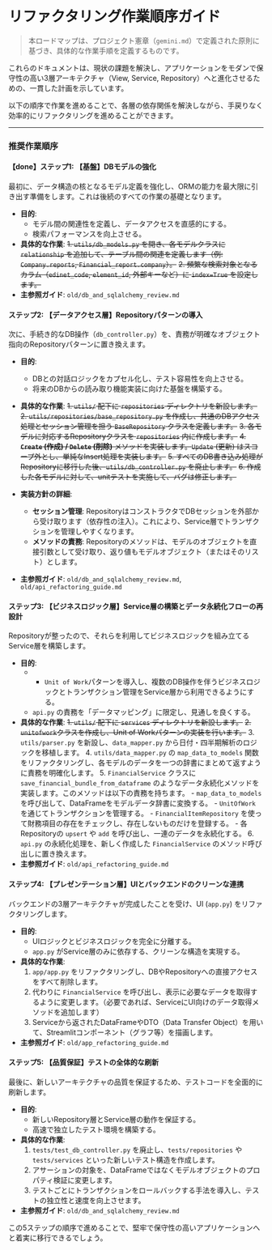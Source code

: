 # リファクタリング作業順序ガイド

> 本ロードマップは、プロジェクト憲章（`gemini.md`）で定義された原則に基づき、具体的な作業手順を定義するものです。

これらのドキュメントは、現状の課題を解決し、アプリケーションをモダンで保守性の高い3層アーキテクチャ（View, Service, Repository）へと進化させるための、一貫した計画を示しています。

以下の順序で作業を進めることで、各層の依存関係を解決しながら、手戻りなく効率的にリファクタリングを進めることができます。

---

### **推奨作業順序**

#### 【done】**ステップ1: 【基盤】DBモデルの強化** 

最初に、データ構造の核となるモデル定義を強化し、ORMの能力を最大限に引き出す準備をします。これは後続のすべての作業の基礎となります。

*   **目的**:
    *   モデル間の関連性を定義し、データアクセスを直感的にする。
    *   検索パフォーマンスを向上させる。
*   **具体的な作業**:
    ~~1.  `utils/db_models.py` を開き、各モデルクラスに `relationship` を追加して、テーブル間の関連を定義します（例: `Company.reports`, `Financial_report.company`）。~~
    ~~2.  頻繁な検索対象となるカラム（`edinet_code`, `element_id`, 外部キーなど）に `index=True` を設定します。~~
*   **主参照ガイド**: `old/db_and_sqlalchemy_review.md`


#### **ステップ2: 【データアクセス層】Repositoryパターンの導入**

次に、手続き的なDB操作（`db_controller.py`）を、責務が明確なオブジェクト指向のRepositoryパターンに置き換えます。

*   **目的**:
    *   DBとの対話ロジックをカプセル化し、テスト容易性を向上させる。
    *   将来のDBからの読み取り機能実装に向けた基盤を構築する。
*   **具体的な作業**:
    ~~1.  `utils/` 配下に `repositories` ディレクトリを新設します。~~
    ~~2.  `utils/repositories/base_repository.py` を作成し、共通のDBアクセス処理とセッション管理を担う `BaseRepository` クラスを定義します。~~
    ~~3.  各モデルに対応するRepositoryクラスを `repositories` 内に作成します。~~
    ~~4.  **`Create` (作成) / `Delete` (削除)** メソッドを実装します。`Update` (更新) はスコープ外とし、単純なInsert処理を実装します。~~
    ~~5.  すべてのDB書き込み処理がRepositoryに移行した後、`utils/db_controller.py` を廃止します。~~
    ~~6.  作成した各モデルに対して、unitテストを実施して、バグは修正します。~~

*   **実装方針の詳細**:
    *   **セッション管理**: RepositoryはコンストラクタでDBセッションを外部から受け取ります（依存性の注入）。これにより、Service層でトランザクションを管理しやすくなります。
    *   **メソッドの責務**: Repositoryのメソッドは、モデルのオブジェクトを直接引数として受け取り、返り値もモデルオブジェクト（またはそのリスト）とします。

*   **主参照ガイド**: `old/db_and_sqlalchemy_review.md`, `old/api_refactoring_guide.md`


#### **ステップ3: 【ビジネスロジック層】Service層の構築とデータ永続化フローの再設計**

Repositoryが整ったので、それらを利用してビジネスロジックを組み立てるService層を構築します。

*   **目的**:
    *   - `Unit of Work`パターンを導入し、複数のDB操作を伴うビジネスロジックとトランザクション管理をService層から利用できるようにする。
    *   `api.py` の責務を「データマッピング」に限定し、見通しを良くする。
*   **具体的な作業**:
    ~~1.  `utils/` 配下に `services` ディレクトリを新設します。~~
    ~~2. `unitofwork`クラスを作成し、Unit of Workパターンの実装を行います。~~ 
    3. `utils/parser.py` を新設し、`data_mapper.py` から日付・四半期解析のロジックを移植します。
    4. `utils/data_mapper.py` の `map_data_to_models` 関数をリファクタリングし、各モデルのデータを一つの辞書にまとめて返すように責務を明確化します。
    5. `FinancialService` クラスに `save_financial_bundle_from_dataframe` のようなデータ永続化メソッドを実装します。このメソッドは以下の責務を持ちます。
        - `map_data_to_models` を呼び出して、DataFrameをモデルデータ辞書に変換する。
        - `UnitOfWork` を通じてトランザクションを管理する。
        - `FinancialItemRepository` を使って財務項目の存在をチェックし、存在しないものだけを登録する。
        - 各Repositoryの `upsert` や `add` を呼び出し、一連のデータを永続化する。
    6. `api.py` の永続化処理を、新しく作成した `FinancialService` のメソッド呼び出しに置き換えます。
*   **主参照ガイド**: `old/api_refactoring_guide.md`


#### **ステップ4: 【プレゼンテーション層】UIとバックエンドのクリーンな連携**

バックエンドの3層アーキテクチャが完成したことを受け、UI (`app.py`) をリファクタリングします。

*   **目的**:
    *   UIロジックとビジネスロジックを完全に分離する。
    *   `app.py` がService層のみに依存する、クリーンな構造を実現する。
*   **具体的な作業**:
    1.  `app/app.py` をリファクタリングし、DBやRepositoryへの直接アクセスをすべて削除します。
    2.  代わりに `FinancialService` を呼び出し、表示に必要なデータを取得するように変更します。（必要であれば、ServiceにUI向けのデータ取得メソッドを追加します）
    3.  Serviceから返されたDataFrameやDTO（Data Transfer Object）を用いて、Streamlitコンポーネント（グラフ等）を描画します。
*   **主参照ガイド**: `old/app_refactoring_guide.md`


#### **ステップ5: 【品質保証】テストの全体的な刷新**

最後に、新しいアーキテクチャの品質を保証するため、テストコードを全面的に刷新します。

*   **目的**:
    *   新しいRepository層とService層の動作を保証する。
    *   高速で独立したテスト環境を構築する。
*   **具体的な作業**:
    1.  `tests/test_db_controller.py` を廃止し、`tests/repositories` や `tests/services` といった新しいテスト構造を作成します。
    2.  アサーションの対象を、DataFrameではなくモデルオブジェクトのプロパティ検証に変更します。
    3.  テストごとにトランザクションをロールバックする手法を導入し、テストの独立性と速度を向上させます。
*   **主参照ガイド**: `old/db_and_sqlalchemy_review.md`

この5ステップの順序で進めることで、堅牢で保守性の高いアプリケーションへと着実に移行できるでしょう。
